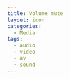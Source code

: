 ```yaml
---
title: Volume mute
layout: icon
categories:
  - Media
tags:
  - audio
  - video
  - av
  - sound
---
```

